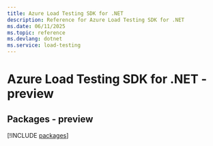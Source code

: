 ```yaml
---
title: Azure Load Testing SDK for .NET
description: Reference for Azure Load Testing SDK for .NET
ms.date: 06/11/2025
ms.topic: reference
ms.devlang: dotnet
ms.service: load-testing
---
```

# Azure Load Testing SDK for .NET - preview
## Packages - preview
[!INCLUDE [packages](load-testing-index.md)]